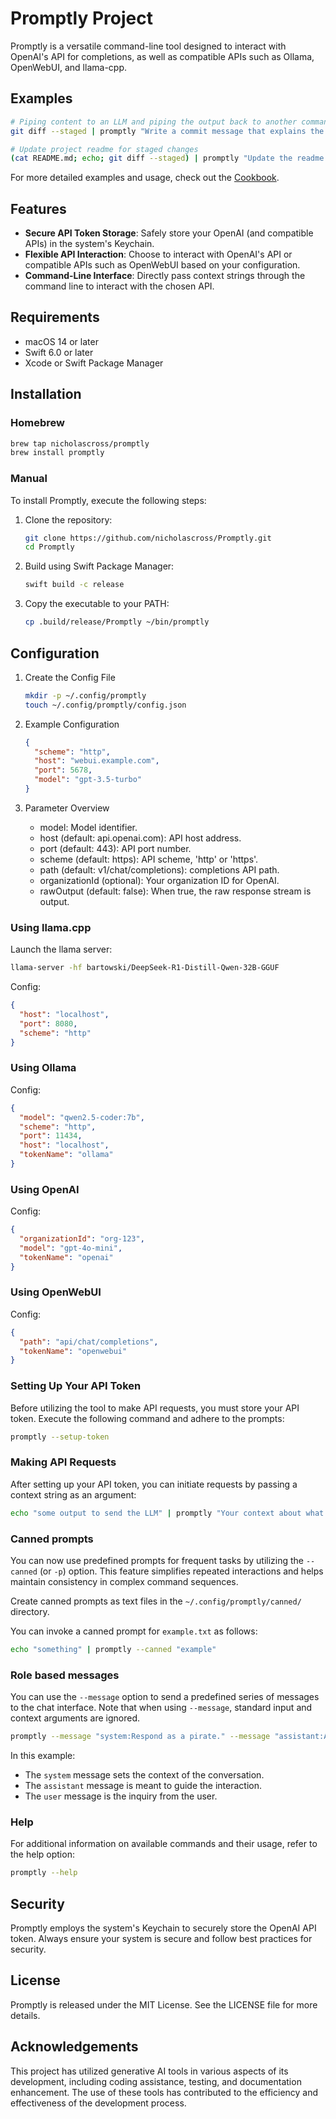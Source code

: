 # Promptly Project

Promptly is a versatile command-line tool designed to interact with OpenAI's API for completions, as well as compatible APIs such as Ollama, OpenWebUI, and llama-cpp.

## Examples

```bash
# Piping content to an LLM and piping the output back to another command
git diff --staged | promptly "Write a commit message that explains the changes in this diff" | pbcopy
```

```bash
# Update project readme for staged changes
(cat README.md; echo; git diff --staged) | promptly "Update the readme for the following changes. When making any modifications to examples, ensure they are relevant to real-world use cases." > README.md
```

For more detailed examples and usage, check out the [Cookbook](Docs/cookbook.md).

## Features

- **Secure API Token Storage**: Safely store your OpenAI (and compatible APIs) in the system's Keychain.
- **Flexible API Interaction**: Choose to interact with OpenAI's API or compatible APIs such as OpenWebUI based on your configuration.
- **Command-Line Interface**: Directly pass context strings through the command line to interact with the chosen API.

## Requirements

- macOS 14 or later
- Swift 6.0 or later
- Xcode or Swift Package Manager

## Installation

### Homebrew

```bash
brew tap nicholascross/promptly
brew install promptly
```

### Manual

To install Promptly, execute the following steps:

1. Clone the repository:
   ```bash
   git clone https://github.com/nicholascross/Promptly.git
   cd Promptly
   ```

2. Build using Swift Package Manager:
   ```bash
   swift build -c release
   ```

3. Copy the executable to your PATH:
   ```bash
   cp .build/release/Promptly ~/bin/promptly
   ```

## Configuration

1. Create the Config File
   ```bash
   mkdir -p ~/.config/promptly
   touch ~/.config/promptly/config.json
   ```

2. Example Configuration
   ```json
   {
     "scheme": "http",
     "host": "webui.example.com",
     "port": 5678,
     "model": "gpt-3.5-turbo"
   }
   ```

3. Parameter Overview
   - model: Model identifier.
   - host (default: api.openai.com): API host address.
   - port (default: 443): API port number.
   - scheme (default: https): API scheme, 'http' or 'https'.
   - path (default: v1/chat/completions): completions API path.
   - organizationId (optional): Your organization ID for OpenAI.
   - rawOutput (default: false): When true, the raw response stream is output.

### Using llama.cpp

Launch the llama server:
```bash
llama-server -hf bartowski/DeepSeek-R1-Distill-Qwen-32B-GGUF
```

Config:
```json
{
  "host": "localhost",
  "port": 8080,
  "scheme": "http"
}
```

### Using Ollama

Config:
```json
{
  "model": "qwen2.5-coder:7b",
  "scheme": "http",
  "port": 11434,
  "host": "localhost",
  "tokenName": "ollama"
}
```

### Using OpenAI

Config:
```json
{
  "organizationId": "org-123",
  "model": "gpt-4o-mini",
  "tokenName": "openai"
}
```

### Using OpenWebUI

Config:
```json
{
  "path": "api/chat/completions",
  "tokenName": "openwebui"
}
```

### Setting Up Your API Token

Before utilizing the tool to make API requests, you must store your API token. Execute the following command and adhere to the prompts:
```bash
promptly --setup-token
```

### Making API Requests

After setting up your API token, you can initiate requests by passing a context string as an argument:
```bash
echo "some output to send the LLM" | promptly "Your context about what to do with the input"
```

### Canned prompts

You can now use predefined prompts for frequent tasks by utilizing the `--canned` (or `-p`) option. This feature simplifies repeated interactions and helps maintain consistency in complex command sequences.

Create canned prompts as text files in the `~/.config/promptly/canned/` directory. 

You can invoke a canned prompt for `example.txt` as follows:

```bash
echo "something" | promptly --canned "example"
```

### Role based messages

You can use the `--message` option to send a predefined series of messages to the chat interface. Note that when using `--message`, standard input and context arguments are ignored.

```bash
promptly --message "system:Respond as a pirate." --message "assistant:Ahoy" --message "user:Can you tell me a story?"
```

In this example:
- The `system` message sets the context of the conversation.
- The `assistant` message is meant to guide the interaction.
- The `user` message is the inquiry from the user.

### Help

For additional information on available commands and their usage, refer to the help option:
```bash
promptly --help
```

## Security

Promptly employs the system's Keychain to securely store the OpenAI API token. Always ensure your system is secure and follow best practices for security.

## License

Promptly is released under the MIT License. See the LICENSE file for more details.

## Acknowledgements

This project has utilized generative AI tools in various aspects of its development, including coding assistance, testing, and documentation enhancement. The use of these tools has contributed to the efficiency and effectiveness of the development process.
